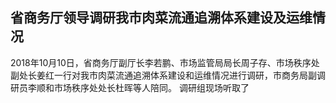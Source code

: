 

## 省商务厅领导调研我市肉菜流通追溯体系建设及运维情况

2018年10月10日，省商务厅副厅长李若鹏、市场监管局局长周子存、市场秩序处副处长姜红一行对我市肉菜流通追溯体系建设和运维情况进行调研，市商务局副调研员李顺和市场秩序处处长杜晖等人陪同。
调研组现场听取了

<!--stackedit_data:
eyJoaXN0b3J5IjpbMTU5MzE4NzUxOCwyMDQwMjk3NjIyXX0=
-->